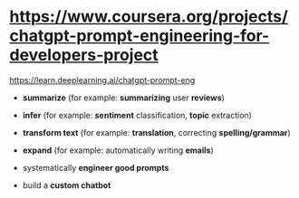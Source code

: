 # https://www.coursera.org/projects/chatgpt-prompt-engineering-for-developers-project

https://learn.deeplearning.ai/chatgpt-prompt-eng

- **summarize** (for example: **summarizing** user **reviews**)
- **infer** (for example: **sentiment** classification, **topic** extraction)
- **transform text** (for example: **translation**, correcting **spelling/grammar**)
- **expand** (for example: automatically writing **emails**)

- systematically **engineer good prompts**
- build a **custom chatbot**
